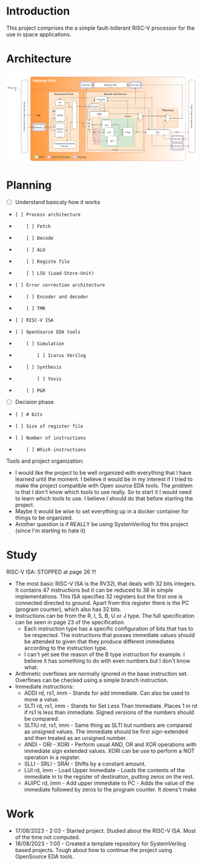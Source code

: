 # Introduction

This project comprises the a simple fault-tollerant RISC-V processor for the use in space applications.

# Architecture

![plot](./docs/architecure.png)

# Planning

- [ ] Understand basicaly how it works
-     [ ] Process architecture
-         [ ] Fetch
-         [ ] Decode
-         [ ] ALU
-         [ ] Registe file
-         [ ] LSU (Load-Store-Unit)
-     [ ] Error correction architecture
-         [ ] Encoder and decoder
-         [ ] TMR
-     [ ] RISC-V ISA
-     [ ] OpenSource EDA tools
-         [ ] Simulation
-             [ ] Icarus Verilog
-         [ ] Synthesis
-             [ ] Yosis
-         [ ] P&R

- [ ] Decision phase
-     [ ] # bits
-     [ ] Size of register file
-     [ ] Number of instructions
-         [ ] Which instructions

Tools and project organization:

- I would like the project to be well organized with everything that I have learned until the moment. I believe it would be in my interest if I tried to make the project compatible with Open source EDA tools. The problem is that I don't know which tools to use really. So to start it I would need to learn which tools to use. I believe I should do that before starting the project.
- Maybe it would be wise to set everything up in a docker container for things to be organized.
- Another question is if REALLY be using SystemVerilog for this project (since I'm starting to hate it)

# Study

RISC-V ISA: STOPPED at page 26 !!!

- The most basic RISC-V ISA is the RV32I, that deals with 32 bits integers. It contains 47 instructions but it can be reduced to 38 in simple implementations. This ISA specifies 32 registers but the first one is connected directed to ground. Apart from this register there is the PC (program counter), which also has 32 bits.
- Instructions can be from the R, I, S, B, U or J type. The full specification can be seen in page 23 of the specification.
    - Each instruction type has a specific configuration of bits that has to be respected. The instructions that posses immediate values should be attended to given that they produce different immediates according to the instruction type.
    - I can't yet see the reason of the B type instruction for example. I believe it has something to do with even numbers but I don't know what.
- Arithmetic overflows are normally ignored in the base instruction set. Overflows can be checked using a simple branch instruction.
- Immediate instructions:
    * ADDI rd, rs1, imm - Stands for add immediate. Can also be used to move a value.
    * SLTI rd, rs1, imm - Stands for Set Less Than Immediate. Places 1 in rd if rs1 is less than immediate. Signed versions of the numbers should be compared.
    * SLTIU rd, rs1, imm - Same thing as SLTI but numbers are compared as unsigned values. The immediate should be first sign-extended and then treated as an unsigned number.
    * ANDI - ORI - XORI - Perform usual AND, OR and XOR operations with immediate sign extended values. XORI can be use to perform a NOT operation in a register.
    * SLLI - SRLI - SRAI - Shifts by a constant amount.
    * LUI rd, imm - Load Upper Immediate - Loads the contents of the immediate in to the register of destination, putting zeros on the rest.
    * AUIPC rd, imm - Add upper immediate to PC - Adds the value of the immediate followed by zeros to the program counter. It doens't make

# Work

- 17/08/2023 - 2:03 - Started project. Studied about the RISC-V ISA. Most of the time not computed.
- 18/08/2023 - 1:00 - Created a template repository for SystemVerilog based projects. Tough about how to continue the project using OpenSource EDA tools.